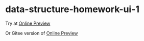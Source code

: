 # data-structure-homework-ui-1

Try at [Online Preview](https://yyhhenry.github.io/data-structure-homework-ui-1/dist)

Or Gitee version of [Online Preview](https://yyhhenry.github.io/data-structure-homework-ui-1/dist)
